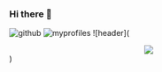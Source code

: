 ### Hi there 👋


![github](https://img.shields.io/badge/GitHub-100000?style=for-the-badge&logo=github&logoColor=white)
![myprofiles](https://github-readme-stats.vercel.app/api?username=seongeun223&theme=blue-green)
![header](<div align= "center">
    <img src="https://capsule-render.vercel.app/api?type=waving&color=0:dca0f8,100:9a1cab&height=120&text=seongeun%20github&animation=blink&fontColor=8c8c8c&fontSize=60" />
    </div>)
    
    
